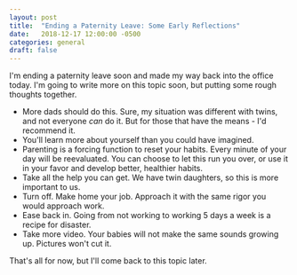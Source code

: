 ```yaml
---
layout: post
title:  "Ending a Paternity Leave: Some Early Reflections"
date:   2018-12-17 12:00:00 -0500
categories: general
draft: false
---
```


I'm ending a paternity leave soon and made my way back into the office today. I'm going to write more on this topic soon, but putting some rough thoughts together.

* More dads should do this. Sure, my situation was different with twins, and not everyone _can_ do it. But for those that have the means - I'd recommend it. 
* You'll learn more about yourself than you could have imagined.
* Parenting is a forcing function to reset your habits. Every minute of your day will be reevaluated. You can choose to let this run you over, or use it in your favor and develop better, healthier habits.
* Take all the help you can get. We have twin daughters, so this is more important to us. 
* Turn off. Make home your job. Approach it with the same rigor you would approach work.
* Ease back in. Going from not working to working 5 days a week is a recipe for disaster. 
* Take more video. Your babies will not make the same sounds growing up. Pictures won't cut it.

That's all for now, but I'll come back to this topic later.